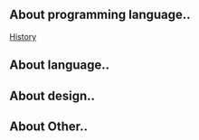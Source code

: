 <h2>About programming language..</h1>

<a href="https://hackmd.io/@greta/ByVDgXhsS">History</a>


<h2>About language..</h1>



<h2>About design..</h1>


<h2>About Other..</h1>
